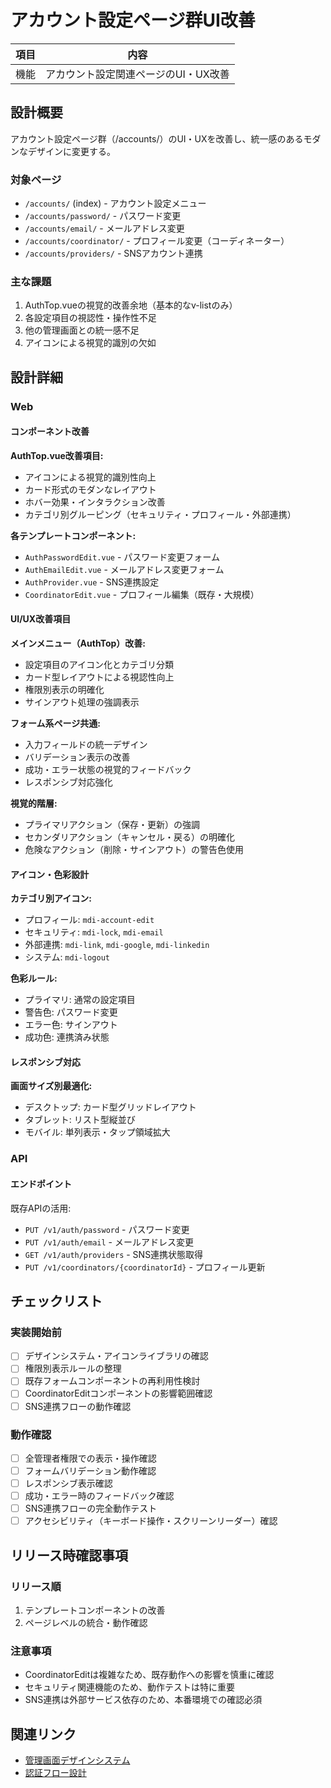 # アカウント設定ページ群UI改善

| 項目 | 内容 |
|----|--|
| 機能 | アカウント設定関連ページのUI・UX改善 |

## 設計概要

アカウント設定ページ群（/accounts/）のUI・UXを改善し、統一感のあるモダンなデザインに変更する。

### 対象ページ
- `/accounts/` (index) - アカウント設定メニュー
- `/accounts/password/` - パスワード変更
- `/accounts/email/` - メールアドレス変更
- `/accounts/coordinator/` - プロフィール変更（コーディネーター）
- `/accounts/providers/` - SNSアカウント連携

### 主な課題
1. AuthTop.vueの視覚的改善余地（基本的なv-listのみ）
2. 各設定項目の視認性・操作性不足
3. 他の管理画面との統一感不足
4. アイコンによる視覚的識別の欠如

## 設計詳細

### Web

#### コンポーネント改善

**AuthTop.vue改善項目:**
- アイコンによる視覚的識別性向上
- カード形式のモダンなレイアウト
- ホバー効果・インタラクション改善
- カテゴリ別グルーピング（セキュリティ・プロフィール・外部連携）

**各テンプレートコンポーネント:**
- `AuthPasswordEdit.vue` - パスワード変更フォーム
- `AuthEmailEdit.vue` - メールアドレス変更フォーム  
- `AuthProvider.vue` - SNS連携設定
- `CoordinatorEdit.vue` - プロフィール編集（既存・大規模）

#### UI/UX改善項目

**メインメニュー（AuthTop）改善:**
- 設定項目のアイコン化とカテゴリ分類
- カード型レイアウトによる視認性向上
- 権限別表示の明確化
- サインアウト処理の強調表示

**フォーム系ページ共通:**
- 入力フィールドの統一デザイン
- バリデーション表示の改善
- 成功・エラー状態の視覚的フィードバック
- レスポンシブ対応強化

**視覚的階層:**
- プライマリアクション（保存・更新）の強調
- セカンダリアクション（キャンセル・戻る）の明確化
- 危険なアクション（削除・サインアウト）の警告色使用

#### アイコン・色彩設計

**カテゴリ別アイコン:**
- プロフィール: `mdi-account-edit`
- セキュリティ: `mdi-lock`, `mdi-email`
- 外部連携: `mdi-link`, `mdi-google`, `mdi-linkedin`
- システム: `mdi-logout`

**色彩ルール:**
- プライマリ: 通常の設定項目
- 警告色: パスワード変更
- エラー色: サインアウト
- 成功色: 連携済み状態

#### レスポンシブ対応

**画面サイズ別最適化:**
- デスクトップ: カード型グリッドレイアウト
- タブレット: リスト型縦並び
- モバイル: 単列表示・タップ領域拡大

### API

#### エンドポイント

既存APIの活用:
- `PUT /v1/auth/password` - パスワード変更
- `PUT /v1/auth/email` - メールアドレス変更
- `GET /v1/auth/providers` - SNS連携状態取得
- `PUT /v1/coordinators/{coordinatorId}` - プロフィール更新

## チェックリスト

### 実装開始前

* [ ] デザインシステム・アイコンライブラリの確認
* [ ] 権限別表示ルールの整理
* [ ] 既存フォームコンポーネントの再利用性検討
* [ ] CoordinatorEditコンポーネントの影響範囲確認
* [ ] SNS連携フローの動作確認

### 動作確認

* [ ] 全管理者権限での表示・操作確認
* [ ] フォームバリデーション動作確認
* [ ] レスポンシブ表示確認
* [ ] 成功・エラー時のフィードバック確認
* [ ] SNS連携フローの完全動作テスト
* [ ] アクセシビリティ（キーボード操作・スクリーンリーダー）確認

## リリース時確認事項

### リリース順

1. テンプレートコンポーネントの改善
2. ページレベルの統合・動作確認

### 注意事項

- CoordinatorEditは複雑なため、既存動作への影響を慎重に確認
- セキュリティ関連機能のため、動作テストは特に重要
- SNS連携は外部サービス依存のため、本番環境での確認必須

## 関連リンク

- [管理画面デザインシステム](../../../docs/rules/design-system.md)
- [認証フロー設計](../../../docs/architecture/auth-flow.md)
